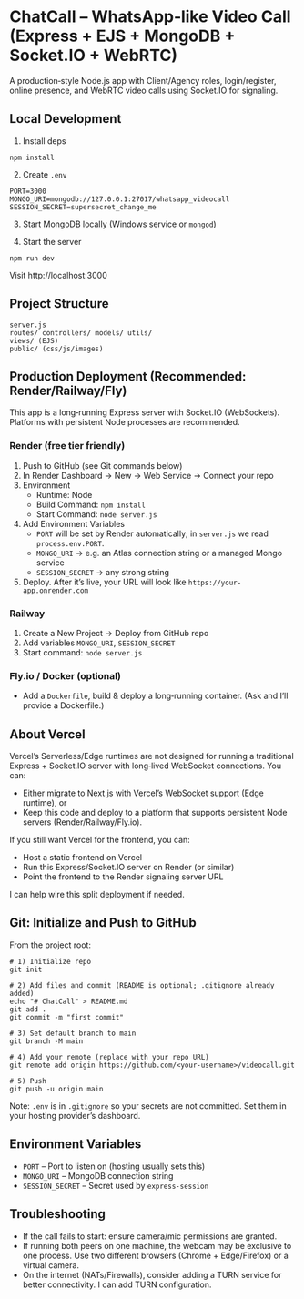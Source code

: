 # ChatCall – WhatsApp‑like Video Call (Express + EJS + MongoDB + Socket.IO + WebRTC)

A production‑style Node.js app with Client/Agency roles, login/register, online presence, and WebRTC video calls using Socket.IO for signaling.

## Local Development

1. Install deps
```
npm install
```

2. Create `.env`
```
PORT=3000
MONGO_URI=mongodb://127.0.0.1:27017/whatsapp_videocall
SESSION_SECRET=supersecret_change_me
```

3. Start MongoDB locally (Windows service or `mongod`)

4. Start the server
```
npm run dev
```
Visit http://localhost:3000

## Project Structure
```
server.js
routes/ controllers/ models/ utils/
views/ (EJS)
public/ (css/js/images)
```

## Production Deployment (Recommended: Render/Railway/Fly)
This app is a long‑running Express server with Socket.IO (WebSockets). Platforms with persistent Node processes are recommended.

### Render (free tier friendly)
1. Push to GitHub (see Git commands below)
2. In Render Dashboard → New → Web Service → Connect your repo
3. Environment
   - Runtime: Node
   - Build Command: `npm install`
   - Start Command: `node server.js`
4. Add Environment Variables
   - `PORT` will be set by Render automatically; in `server.js` we read `process.env.PORT`.
   - `MONGO_URI` → e.g. an Atlas connection string or a managed Mongo service
   - `SESSION_SECRET` → any strong string
5. Deploy. After it’s live, your URL will look like `https://your-app.onrender.com`

### Railway
1. Create a New Project → Deploy from GitHub repo
2. Add variables `MONGO_URI`, `SESSION_SECRET`
3. Start command: `node server.js`

### Fly.io / Docker (optional)
- Add a `Dockerfile`, build & deploy a long‑running container. (Ask and I’ll provide a Dockerfile.)

## About Vercel
Vercel’s Serverless/Edge runtimes are not designed for running a traditional Express + Socket.IO server with long‑lived WebSocket connections. You can:
- Either migrate to Next.js with Vercel’s WebSocket support (Edge runtime), or
- Keep this code and deploy to a platform that supports persistent Node servers (Render/Railway/Fly.io). 

If you still want Vercel for the frontend, you can:
- Host a static frontend on Vercel
- Run this Express/Socket.IO server on Render (or similar)
- Point the frontend to the Render signaling server URL

I can help wire this split deployment if needed.

## Git: Initialize and Push to GitHub
From the project root:
```
# 1) Initialize repo
git init

# 2) Add files and commit (README is optional; .gitignore already added)
echo "# ChatCall" > README.md
git add .
git commit -m "first commit"

# 3) Set default branch to main
git branch -M main

# 4) Add your remote (replace with your repo URL)
git remote add origin https://github.com/<your-username>/videocall.git

# 5) Push
git push -u origin main
```

Note: `.env` is in `.gitignore` so your secrets are not committed. Set them in your hosting provider’s dashboard.

## Environment Variables
- `PORT` – Port to listen on (hosting usually sets this)
- `MONGO_URI` – MongoDB connection string
- `SESSION_SECRET` – Secret used by `express-session`

## Troubleshooting
- If the call fails to start: ensure camera/mic permissions are granted.
- If running both peers on one machine, the webcam may be exclusive to one process. Use two different browsers (Chrome + Edge/Firefox) or a virtual camera.
- On the internet (NATs/Firewalls), consider adding a TURN service for better connectivity. I can add TURN configuration.

